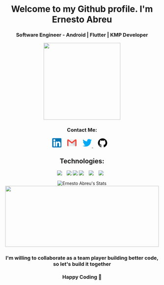 <h1 align="center">Welcome to my Github profile. I'm Ernesto Abreu</h1>
<h3 align="center">Software Engineer - Android | Flutter | KMP Developer</h3>
<div align="center"><img align="center" height="250" width="250" src="https://avatars.githubusercontent.com/u/64290330?v=4"</img></div>

<div align="center"><div><h3>Contact Me:</h3></div>
<a href="https://in.linkedin.com/in/ernestoabreu98"><img src="https://github.com/chandan-reddy-k/chandan-reddy-k/blob/master/assets/linkedin.svg" width="30px" alt="LinkedIn"></a> &nbsp; &nbsp;
<a href="ernestoabreu98@gmail.com"><img src="https://github.com/chandan-reddy-k/chandan-reddy-k/blob/master/assets/gmail.svg" width="30px" alt="mail"></a> &nbsp; &nbsp;
<a href="https://twitter.com/ernestoabreu98"><img src="https://github.com/chandan-reddy-k/chandan-reddy-k/blob/master/assets/twitter.svg" width="30px" alt="Twitter">     </a> &nbsp; &nbsp;
<a href="https://github.com/ernestoabreu98"><img src="https://github.com/chandan-reddy-k/chandan-reddy-k/blob/master/assets/github.svg" width="30px" alt="mail"></a> &nbsp; &nbsp;
</p>
</div>

<h2 align="center">
  Technologies:
</h2>
<p align="center">
<code><img height="75" src="https://www.vectorlogo.zone/logos/android/android-tile.svg"></code> &nbsp;&nbsp
<code><img height="75" src="https://logowik.com/content/uploads/images/compose-multiplatform9337.logowik.com.webp"></code>
<code><img height="75" src="https://www.vectorlogo.zone/logos/flutterio/flutterio-icon.svg"></code>
<code><img height="75" src="https://upload.vectorlogo.zone/logos/android_studio/images/bc43bbac-e239-4ae9-829a-9809e57a8bc0.svg"></code> &nbsp;&nbsp;
<code><img height="75" src="https://www.vectorlogo.zone/logos/json/json-icon.svg"></code> &nbsp;&nbsp;
<code><img height="75" src="https://www.vectorlogo.zone/logos/git-scm/git-scm-icon.svg"></code> &nbsp;&nbsp;
</p>

<div align="center"><img alt="Ernesto Abreu's Stats" src="https://github-readme-stats.vercel.app/api?username=ernestoabreu98&hide=smalltalk&theme=react&show_icons=true&layout=default&hide_border=true" width="500"/><img height="198" src="https://github-readme-stats.vercel.app/api/top-langs/?username=ernestoabreu98&theme=react&layout=compact" width="500"/></div> 
<div align="center"><h3>I'm willing to collaborate as a team player building better code, so let's build it together</h3></div>
<div align="center"><h3>Happy Coding 👋</h3></div>
<!---
ernestoabreu98/ernestoabreu98 is a ✨ special ✨ repository because its `README.md` (this file) appears on your GitHub profile.
You can click the Preview link to take a look at your changes.
--->
